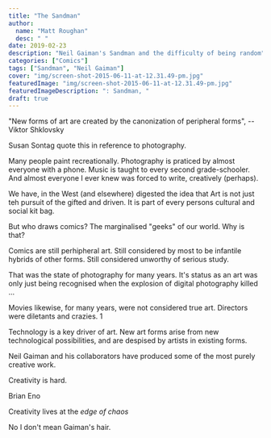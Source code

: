 ```yaml
---
title: "The Sandman"
author:
  name: "Matt Roughan"
  desc: " "
date: 2019-02-23
description: "Neil Gaiman's Sandman and the difficulty of being random"
categories: ["Comics"]
tags: ["Sandman", "Neil Gaiman"]
cover: "img/screen-shot-2015-06-11-at-12.31.49-pm.jpg" 
featuredImage: "img/screen-shot-2015-06-11-at-12.31.49-pm.jpg" 
featuredImageDescription: ": Sandman, "
draft: true
---
```


"New forms of art are created by the canonization of peripheral forms",
-- Viktor Shklovsky


Susan Sontag quote this in reference to photography.



Many people paint recreationally. Photography is praticed by almost
everyone with a phone. Music is taught to every second
grade-schooler. And almost everyone I ever knew was forced to write,
creatively (perhaps).

We have, in the West (and elsewhere) digested the idea that Art is not
just teh pursuit of the gifted and driven. It is part of every persons
cultural and social kit bag.

But who draws comics? The marginalised "geeks" of our world. Why is that?

Comics are still perhipheral art. Still considered by most to be
infantile hybrids of other forms. Still considered unworthy of serious
study.

That was the state of photography for many years. It's status as an
art was only just being recognised when the explosion of digital
photography killed ... 

Movies likewise, for many years, were not considered true
art. Directors were diletants and crazies. 1


Technology is a key driver of art. New art forms arise from new
technological possibilities, and are despised by artists in existing
forms.












Neil Gaiman and his collaborators have produced some of the most purely creative work.

Creativity is hard.

Brian Eno

Creativity lives at the *edge of chaos*

No I don't mean Gaiman's hair.


